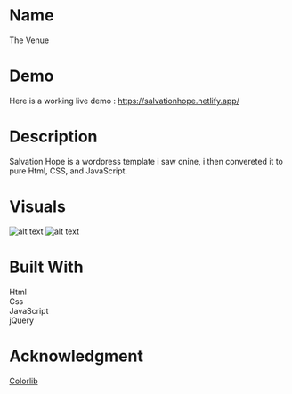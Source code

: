 # Name 
The Venue

# Demo
Here is a working live demo : https://salvationhope.netlify.app/

# Description
Salvation Hope is a wordpress template i saw onine, i then convereted it to pure Html, CSS, and JavaScript.

# Visuals
![alt text](https://res.cloudinary.com/dhsg45mob/image/upload/v1618313137/salvation_sdmppo.png)
![alt text](https://res.cloudinary.com/dhsg45mob/image/upload/v1618313150/salvation_kpboia.png)

# Built With
Html  
Css  
JavaScript  
jQuery  

# Acknowledgment
[Colorlib](https://colorlib.com/)
